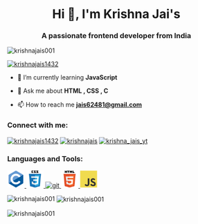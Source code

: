 <h1 align="center">Hi 👋, I'm Krishna Jai's</h1>
<h3 align="center">A passionate frontend developer from India</h3>

<p align="left"> <img src="https://komarev.com/ghpvc/?username=krishnajais001&label=Profile%20views&color=0e75b6&style=flat" alt="krishnajais001" /> </p>

<p align="left"> <a href="https://twitter.com/krishnajais1432" target="blank"><img src="https://img.shields.io/twitter/follow/krishnajais1432?logo=twitter&style=for-the-badge" alt="krishnajais1432" /></a> </p>

- 🌱 I’m currently learning **JavaScript**

- 💬 Ask me about **HTML , CSS , C**

- 📫 How to reach me **jais62481@gmail.com**

<h3 align="left">Connect with me:</h3>
<p align="left">
<a href="https://twitter.com/krishnajais1432" target="blank"><img align="center" src="https://raw.githubusercontent.com/rahuldkjain/github-profile-readme-generator/master/src/images/icons/Social/twitter.svg" alt="krishnajais1432" height="30" width="40" /></a>
<a href="https://linkedin.com/in/krishnajais" target="blank"><img align="center" src="https://raw.githubusercontent.com/rahuldkjain/github-profile-readme-generator/master/src/images/icons/Social/linked-in-alt.svg" alt="krishnajais" height="30" width="40" /></a>
<a href="https://instagram.com/krishna_jais_yt" target="blank"><img align="center" src="https://raw.githubusercontent.com/rahuldkjain/github-profile-readme-generator/master/src/images/icons/Social/instagram.svg" alt="krishna_jais_yt" height="30" width="40" /></a>
</p>

<h3 align="left">Languages and Tools:</h3>
<p align="left"> <a href="https://www.cprogramming.com/" target="_blank" rel="noreferrer"> <img src="https://raw.githubusercontent.com/devicons/devicon/master/icons/c/c-original.svg" alt="c" width="40" height="40"/> </a> <a href="https://www.w3schools.com/css/" target="_blank" rel="noreferrer"> <img src="https://raw.githubusercontent.com/devicons/devicon/master/icons/css3/css3-original-wordmark.svg" alt="css3" width="40" height="40"/> </a> <a href="https://git-scm.com/" target="_blank" rel="noreferrer"> <img src="https://www.vectorlogo.zone/logos/git-scm/git-scm-icon.svg" alt="git" width="40" height="40"/> </a> <a href="https://www.w3.org/html/" target="_blank" rel="noreferrer"> <img src="https://raw.githubusercontent.com/devicons/devicon/master/icons/html5/html5-original-wordmark.svg" alt="html5" width="40" height="40"/> </a> <a href="https://developer.mozilla.org/en-US/docs/Web/JavaScript" target="_blank" rel="noreferrer"> <img src="https://raw.githubusercontent.com/devicons/devicon/master/icons/javascript/javascript-original.svg" alt="javascript" width="40" height="40"/> </a> </p>

<p><img align="left" src="https://github-readme-stats.vercel.app/api/top-langs?username=krishnajais001&show_icons=true&locale=en&layout=compact" alt="krishnajais001" /></p>

<p>&nbsp;<img align="center" src="https://github-readme-stats.vercel.app/api?username=krishnajais001&show_icons=true&locale=en" alt="krishnajais001" /></p>

<p><img align="center" src="https://github-readme-streak-stats.herokuapp.com/?user=krishnajais001&" alt="krishnajais001" /></p>
